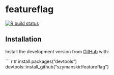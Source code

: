 
<!-- README.md is generated from README.Rmd. Please edit that file -->

# featureflag

<!-- badges: start -->

[![R build
status](https://github.com/szymanskir/featureflag/workflows/R-CMD-check/badge.svg)](https://github.com/szymanskir/featureflag/actions)
<!-- badges: end -->

## Installation

Install the development version from [GitHub](https://github.com/) with:

\`\`\` r \# install.packages(“devtools”)
devtools::install\_github(“szymanskir/featureflag”)
